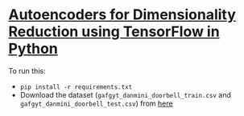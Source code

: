 # [Autoencoders for Dimensionality Reduction using TensorFlow in Python]()
To run this:
- `pip install -r requirements.txt`
- Download the dataset (`gafgyt_danmini_doorbell_train.csv` and `gafgyt_danmini_doorbell_test.csv`) from [here](https://www.kaggle.com/datasets/saurabhshahane/anomaly-detection-using-deep-learning?resource=download)